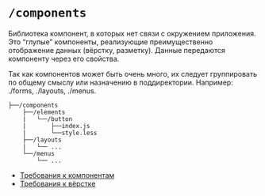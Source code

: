 # `/components`

Библиотека компонент, в которых нет связи с окружением приложения. 
Это “глупые” компоненты, реализующие преимущественно отображение данных (вёрстку, разметку). 
Данные передаются компоненту через его свойства. 

Так как компонентов может быть очень много, их следует группировать по общему смыслу или назначению в поддиректории. 
Например: ./forms, ./layouts, ./menus.

```
├──/components
    ├──/elements
    |   └──/button
    |       ├──index.js
    |       └──style.less
    ├──/layouts
    |   └── ...
    └──/menus
        └── ...
```

- [Требования к компонентам](/docs/check/component.md)
- [Требования к вёрстке](/docs/check/component.md)